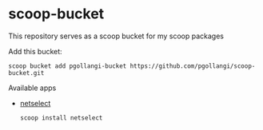 # scoop-bucket
This repository serves as a scoop bucket for my scoop packages

Add this bucket:
```
scoop bucket add pgollangi-bucket https://github.com/pgollangi/scoop-bucket.git
```

Available apps
- [netselect](https://github.com/pgollangi/netselect)

  ```
  scoop install netselect
  ```
